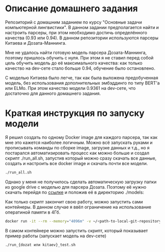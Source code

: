 # Описание домашнего задания

Репозиторий с домашним заданием по курсу "Основные задачи компьютерной лингвистики". В данном задании предполагается найти и настроить парсеры, при этом необходимо достичь определённого качества (0.93 или 0.94). В данном репозитории используются парсеры Китаева и Дозата-Маннинга. 

Мне не удалось найти готовую модель парсера Дозата-Маннинга, поэтому пришлось обучить с нуля. При этом я не ставил перед собой цель обучить модель до её максимального качества: как только качество на dev-сете стало больше 0.94, обучение было остановлено. 

С моделью Китаева было легче, так как была выложена предобученная модель, без использования дополнительных эмбэддинго по типу BERT'а или ELMo. При этом качество модели 0.9361 на dev-сете, что достаточно для данного домашнего задания.


# Краткая инструкция по запуску модели

Я решил создать по одному Docker image для каждого парсера, так как мне это кажется наиболее логичным. Можно всё запускать руками и прописывать команды по сборке image, загрузке данных и т.д., но я постарался автоматизировать процесс как можно больше и создал скрипт ./run_all.sh, запустив который можно сразу скачать все данные, создать и настроить все docker image и скачать почти все модели.

```bash
./run_all.sh
```

Однако у меня не получилось сделать автоматическую загрузку папки из google drive с моделью для парсера Дозата. Поэтому её нужно скачать перейдя по [ссылке](https://drive.google.com/open?id=1-A3A5MCIROmMpTQH2QuxAVCJ-oTtxJWI) и положив её в директорию ./models:

Как только скрипт закончит свою работу, можно запустить сами контейнеры. В данном случае я ввёл ограничение на использование оператиной памяти в 4Гб.

```bash
docker run -it --rm --memory="4096m" -v ~/<path-to-local-git-repository>:/home/models hw/{dozat или kitaev} /bin/bash
```

В самом контейнере можно запустить скрипт, который показывает пример работы (запускает модель на dev-сете)
```bash
./run_{dozat или kitaev}_test.sh
```
